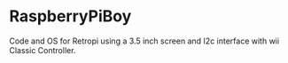 # RaspberryPiBoy
Code and OS for Retropi using a 3.5 inch screen and I2c interface with wii Classic Controller. 
